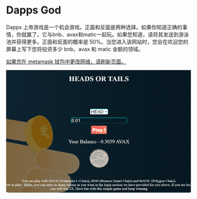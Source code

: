 # Dapps God

<p>Dapps 上帝游戏是一个机会游戏。正面和反面是两种选择。如果你知道正确的事情，你就赢了。它与bnb、avax和matic一起玩。如果您知道，请将其发送到游泳池并获得更多。正面和反面的概率是 50%。当您进入该网站时，您会在欢迎您的屏幕上写下您将投资多少 bnb，avax 和 matic 金额的领域。</p>
<p><u>如果您在 metamask 钱包中更改网络，请刷新页面。</u></p>

![dappsgod-dapp-gambling-matic-image1_c5435ff91eb5ef505057d97f54b83af6](dappsgod-dapp-gambling-matic-image1_c5435ff91eb5ef505057d97f54b83af6.png)

